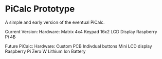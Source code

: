 # PiCalc Prototype

A simple and early version of the eventual PiCalc.

Current Version:
    Hardware:
      Matrix 4x4 Keypad
      16x2 LCD Display
      Raspberry Pi 4B
      

Future PiCalc:
    Hardware:
      Custom PCB
      Indivdual buttons
      Mini LCD display
      Raspberry Pi Zero W 
      Lithium Ion Battery
      
    
